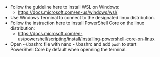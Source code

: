 * Follow the guideline here to install WSL on Windows:
  * https://docs.microsoft.com/en-us/windows/wsl/
* Use Windows Terminal to connect to the designated linux distribution.
* Follow the instruction here to install PowerShell Core on the linux distribution:
  * https://docs.microsoft.com/en-us/powershell/scripting/install/installing-powershell-core-on-linux
* Open ~/.bashrc file with nano ~/.bashrc and add `pwsh` to start PowerShell Core by default when openning the terminal.
